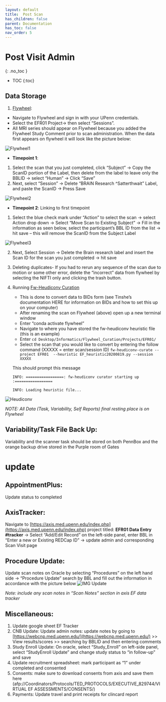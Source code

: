 ```yaml
---
layout: default
title:  Post Scan
has_children: false
parent: Documentation
has_toc: false
nav_order: 5
--- 
```


# Post Visit Admin
{: .no_toc }
* TOC
{:toc}

## Data Storage
1. [Flywheel](https://upenn.flywheel.io/): 
- Navigate to Flywheel and sign in with your UPenn credentials. 
- Select the EFR01 Project→ then select “Sessions”. 
- All MRI series should appear on Flywheel because you added the Flywheel Study Comment prior to scan administration. When the data first appears on flywheel it will look like the picture below:
<img src="/executivefunction/assets/images/EF41.png" alt="Flywheel1">

- **Timepoint 1**: 
1. Select the scan that you just completed, click “Subject” → Copy the ScanID portion of the Label, then delete from the label to leave only the BBLID → select “Human” → Click “Save”
2. Next, select “Session” → Delete “BRAIN Research ^Satterthwait” Label, and paste the ScanID → Press Save
 <img src="/executivefunction/assets/images/EF42.png" alt="Flywheel2">   

- **Timepoint 2**: Linking to first timepoint
1. Select the blue check mark under “Action” to select the scan → select Action drop down → Select “Move Scan to Existing Subject” → Fill in the information as seen below, select the participant’s BBL ID from the list → hit save – this will remove the ScanID from the Subject Label
 <img src="/executivefunction/assets/images/EF43.png" alt="Flywheel3">  

2. Next, Select Session → Delete the Brain research label and insert the Scan ID for the scan you just completed → hit save 
3. Deleting duplicates- If you had to rerun any sequence of the scan due to motion or some other error, delete the “incorrect” data from flywheel by selecting the NIFTI only and clicking the trash button.
4. Running [Fw-Heudiconv Curation](https://fw-heudiconv.readthedocs.io/en/latest/)
    - This is done to convert data to BIDs form (see Tinshe’s documentation HERE for information on BIDs and how to set this up on your computer)
    - After renaming the scan on Flywheel (above) open up a new terminal window
    - Enter “conda activate flywheel”
    - Navigate to where you have stored the fw-heudiconv heuristic file (this is an example) 
    - Enter ```cd Desktop/Informatics/Flywheel_Curation/Projects/EFR01/```
    - Select the scan that you would like to convert by entering the follow command (XXXXX = enter scan/session ID) 
    ```fw-heudiconv-curate --project EFR01  --heuristic EF_heuristic20200819.py --session XXXXX```
    
    This should prompt this message 

    ```INFO: =================: fw-heudiconv curator starting up :=================```

    ```INFO: Loading heuristic file...```

<img src="/executivefunction/assets/images/fw-hcv.png" alt="Heudiconv">  

_NOTE: All Data (Task, Variability, Self Reports) final resting place is on Flywheel_

## Variability/Task File Back Up: 
Variability and the scanner task should be stored on both PennBox and the orange backup drive stored in the Purple room of Gates
# update

## AppointmentPlus: 
Update status to completed

## AxisTracker: 
Navigate to [https://axis.med.upenn.edu/index.php](https://axis.med.upenn.edu/index.php) project titled: **EFR01 Data Entry #tracker** → Select “Add/Edit Record” on the left-side panel,  enter BBL in “Enter a new or Existing REDCap ID” → update admin and corresponding Scan Visit page

## Procedure Update: 
Update scan notes on Oracle by selecting “Procedures” on the left hand side → “Procedure Update” search by BBL and fill out the information in accordance with the picture below
<img src="/executivefunction/assets/images/EF44.png" alt="IMG Update">  

_Note: include any scan notes in “Scan Notes” section in axis EF data tracker_ 

## Miscellaneous: 
1. Update google sheet EF Tracker
2. CNB Update: Update admin notes: update notes by going to [https://webcnp.med.upenn.edu/](https://webcnp.med.upenn.edu/) >> View results/scores >> searching by BBLID and then entering comments 
3. Study Enroll Update: On oracle, select “Study_Enroll” on left-side panel, select “StudyEnroll Update” and change study status to “in follow-up” and save
4. Update recruitment spreadsheet: mark participant as “1” under completed and consented
5. Consents: make sure to download consents from axis and save them here (afp://Coordinators/Protocols/TED_PROTOCOLS/EXECUTIVE_829744/VIRTUAL EF ASSESSMENTS/CONSENTS/)
6. Payments: Update travel and print receipts for clincard report



